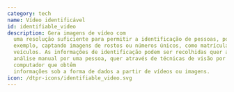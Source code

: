 ```yaml
---
category: tech
name: Vídeo identificável
id: identifiable_video
description: Gera imagens de vídeo com
  uma resolução suficiente para permitir a identificação de pessoas, por
  exemplo, captando imagens de rostos ou números únicos, como matrículas de
  veículos. As informações de identificação podem ser recolhidas quer através da
  análise manual por uma pessoa, quer através de técnicas de visão por
  computador que obtêm
  informações sob a forma de dados a partir de vídeos ou imagens.
icon: /dtpr-icons/identifiable_video.svg
---
```

